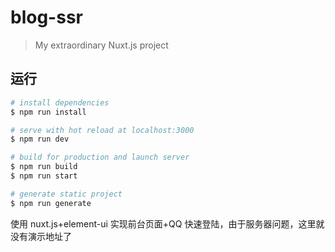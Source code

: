 # blog-ssr

> My extraordinary Nuxt.js project

## 运行

```bash
# install dependencies
$ npm run install

# serve with hot reload at localhost:3000
$ npm run dev

# build for production and launch server
$ npm run build
$ npm run start

# generate static project
$ npm run generate
```

使用 nuxt.js+element-ui 实现前台页面+QQ 快速登陆，由于服务器问题，这里就没有演示地址了

